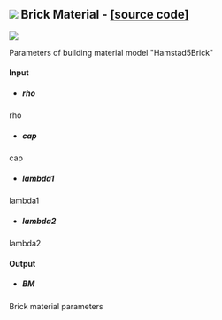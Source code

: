 ## ![](https://github.com/Eddy3D-Dev/Eddy3D/tree/dev/Documentation/Images/Icons/Brick_Material.png) Brick Material - [[source code]](https://github.com/Eddy3D-Dev/Eddy3D/tree/dev/Brick%20Material.cs)

![](https://github.com/Eddy3D-Dev/Eddy3D/tree/dev/Documentation/Images/Components/Brick_Material.png)

Parameters of building material model "Hamstad5Brick"

#### Input
* ##### rho 
rho
* ##### cap 
cap
* ##### lambda1 
lambda1
* ##### lambda2 
lambda2

#### Output
* ##### BM
Brick material parameters